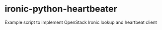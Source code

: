 # ironic-python-heartbeater
Example script to implement OpenStack Ironic lookup and heartbeat client
